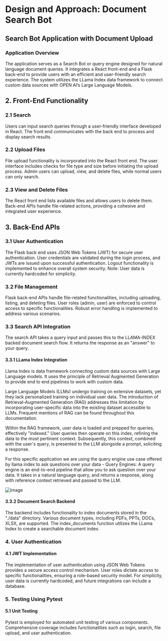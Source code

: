# Design and Approach: Document Search Bot

## Search Bot Application with Document Upload

### Application Overview

The application serves as a Search Bot or query engine designed for natural language document queries. It integrates a React front-end and a Flask back-end to provide users with an efficient and user-friendly search experience. The system utilizes the LLama Index data framework to connect custom data sources with OPEN AI’s Large Language Models.

## 2. Front-End Functionality

### 2.1 Search

Users can input search queries through a user-friendly interface developed in React. The front end communicates with the back end to process and display search results.

### 2.2 Upload Files

File upload functionality is incorporated into the React front end. The user interface includes checks for file type and size before initiating the upload process. Admin users can upload, view, and delete files, while normal users can only search.

### 2.3 View and Delete Files

The React front end lists available files and allows users to delete them. Back-end APIs handle file-related actions, providing a cohesive and integrated user experience.

## 3. Back-End APIs

### 3.1 User Authentication

The Flask back end uses JSON Web Tokens (JWT) for secure user authentication. User credentials are validated during the login process, and JWTs are issued upon successful authentication. Logout functionality is implemented to enhance overall system security. Note: User data is currently hardcoded for simplicity.

### 3.2 File Management

Flask back-end APIs handle file-related functionalities, including uploading, listing, and deleting files. User roles (admin, user) are enforced to control access to specific functionalities. Robust error handling is implemented to address various scenarios.

### 3.3 Search API Integration
The search API takes a query input and passes this to the LLAMA-INDEX backed document search flow. It returns the response as an "answer" to your query.

#### 3.3.1 LLama Index Integration
Llama Index is data framework connecting custom data sources with Large Language models. It uses the principle of Retrieval Augmented Generation to provide end to end  pipelines to work with custom data.

Large Language Models (LLMs) undergo training on extensive datasets, yet they lack personalized training on individual user data. The introduction of Retrieval-Augmented Generation (RAG) addresses this limitation by incorporating user-specific data into the existing dataset accessible to LLMs. Frequent mentions of RAG can be found throughout this documentation.

Within the RAG framework, user data is loaded and prepped for queries, effectively "indexed." User queries then operate on this index, refining the data to the most pertinent context. Subsequently, this context, combined with the user's query, is presented to the LLM alongside a prompt, soliciting a response.

For this specific application we are using the query engine use case offered by llama index to ask questions over your data - 
Query Engines: A query engine is an end-to-end pipeline that allow you to ask question over your data. It takes in a natural language query, and returns a response, along with reference context retrieved and passed to the LLM.

[^1]: https://docs.llamaindex.ai/en/v0.9.10/getting_started/concepts.html

![image](https://github.com/saachit1208/DocumentSearchBot/assets/32326876/9adb6858-8cb8-44bf-8ac3-32192ffc3907)

[^1]: https://docs.llamaindex.ai/en/v0.9.10/getting_started/concepts.html


#### 3.3.2 Document Search Backend 

The backend includes functionality to index documents stored in the "./data" directory. Various document types, including PDFs, PPTs, DOCs, XLSX, are supported. The index_documents function utilizes the LLama Index to create a searchable document index. 

### 4. User Authentication 

#### 4.1 JWT Implementation 

The implementation of user authentication using JSON Web Tokens provides a secure access control mechanism. User roles dictate access to specific functionalities, ensuring a role-based security model. For simplicity, user data is currently hardcoded, and future integrations can include a database. 

### 5. Testing Using Pytest 

#### 5.1 Unit Testing 

Pytest is employed for automated unit testing of various components. Comprehensive coverage includes functionalities such as login, search, file upload, and user authentication. 

